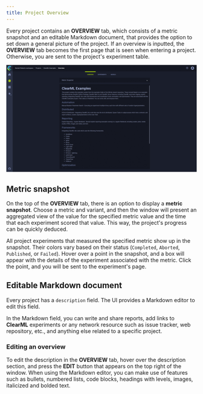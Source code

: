 ```yaml
---
title: Project Overview
---
```


Every project contains an **OVERVIEW** tab, which consists of a metric snapshot and an editable Markdown document,
that provides the option to set down a general picture of the project. If an overview is inputted, the **OVERVIEW** tab
becomes the first page that is seen when entering a project. Otherwise, you are sent to the project's experiment table. 

![image](../img/gif/webapp_metric_snapshot.gif)

## Metric snapshot

On the top of the **OVERVIEW** tab, there is an option to display a **metric snapshot**. Choose a metric and variant, 
and then the window will present an aggregated view of the value for the specified metric value and the time that each 
experiment scored that value. This way, the project's progress can be quickly deduced.

All project experiments that measured the specified metric show up in the snapshot. Their colors vary based
on their status (`Completed`, `Aborted`, `Published`, or `Failed`). Hover over a point in the snapshot, and a box will 
appear with the details of the experiment associated with the metric. Click the point, and you will 
be sent to the experiment's page. 

## Editable Markdown document

Every project has a `description` field. The UI provides a Markdown editor to edit this field.

In the Markdown field, you can write and share reports, add links to **ClearML** experiments 
or any network resource such as issue tracker, web repository, etc., and anything else related to a specific project.


### Editing an overview

To edit the description in the **OVERVIEW** tab, hover over the description section, and press the  **EDIT** button that
appears on the top right of the window. When using the Markdown editor, you can make use of features such as bullets, 
numbered lists, code blocks, headings with levels, images, italicized and bolded text.   
